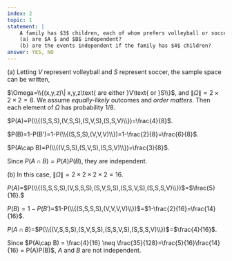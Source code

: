 ```yaml
---
index: 2
topic: 1
statement: |
    A family has $3$ children, each of whom prefers volleyball or soccer with probability $1/2$, independently of the other children. Let $A$=&ldquo;there is at most $1$ child that prefers volleyball&rdquo; and $B$=&ldquo;the family has at least one child that prefers volleyball and at least one that prefers soccer.&rdquo;  
    (a) are $A $ and $B$ independent?  
    (b) are the events independent if the family has $4$ children?
answer: YES, NO
---
```

(a) Letting $V$ represent volleyball and $S$ represent soccer, the sample space can be written,

$\Omega=\\{(x,y,z)\| x,y,z\text{ are either }V\text{ or
}S\\}$, and $\|\Omega\|=2\times2\times2=8$. We assume *equally-likely* outcomes and *order matters*.  Then each element of $\Omega$ has probability $1/8$.

$P(A)=P(\\{(S,S,S),(V,S,S),(S,V,S),(S,S,V)\\})=\frac{4}{8}$.

$P(B)=1-P(B')=1-P(\\{(S,S,S),(V,V,V)\\})=1-\frac{2}{8}=\frac{6}{8}$.

$P(A\cap B)=P(\\{(V,S,S),(S,V,S),(S,S,V)\\})=\frac{3}{8}$.

Since $P(A\cap B)=P(A)P(B)$, they are independent.

(b)
In this case, $\|\Omega\|=2\times2\times2\times2=16$.

$P(A)$=$P(\\{(S,S,S,S),(V,S,S,S),(S,V,S,S),(S,S,V,S),(S,S,S,V)\\})$=$\frac{5}{16}.$

$P(B)=1-P(B')$=$1-P(\\{(S,S,S,S),(V,V,V,V)\\})$=$1-\frac{2}{16}=\frac{14}{16}$.

$P(A\cap B)$=$P(\\{(V,S,S,S),(S,V,S,S),(S,S,V,S),(S,S,S,V)\\})$=$\frac{4}{16}$.

Since $P(A\cap B) = \frac{4}{16} \neq \frac{35}{128}=\frac{5}{16}\frac{14}{16} = P(A)P(B)$, $A$ and $B$ are not independent.
